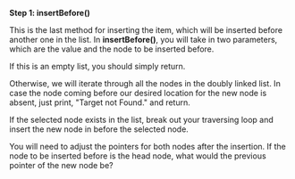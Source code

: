 <!--title={Inserting Items Before another Item}--> 

<!--badges={Algorithms:2,Python:1}-->

<!--concepts={Inserting Into a Linked List}-->

**Step 1: insertBefore()**

This is the last method for inserting the item, which will be inserted before another one in the list. In **insertBefore()**, you will take in two parameters, which are the value and the node to be inserted before.

If this is an empty list, you should simply return.

Otherwise, we will iterate through all the nodes in the doubly linked list. In case the node coming before our desired location for the new node is absent, just print, "Target not Found." and return.

If the selected node exists in the list, break out your traversing loop and insert the new node in before the selected node.

You will need to adjust the pointers for both nodes after the insertion. If the node to be inserted before is the head node, what would the previous pointer of the new node be?
